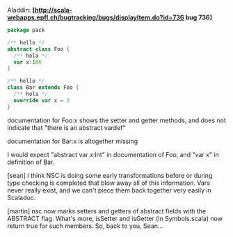 Aladdin: **[http://scala-webapps.epfl.ch/bugtracking/bugs/displayItem.do?id=736 bug 736]**

```scala
package pack

/** hello */
abstract class Foo {
  /** hola */
  var x:Int
}

/** hello */
class Bar extends Foo {
  /** hola */
  override var x = 3
}
```

documentation for Foo:x shows the setter and getter methods, and does not indicate that "there is an abstract vardef"

documentation for Bar:x is altogether missing

I would expect "abstract var x:Int" in documentation of Foo, and "var x" in definition of Bar.

[sean] I think NSC is doing some early transformations before or during type checking is completed that blow away all of this information. Vars never really exist, and we can't piece them back together very easily in Scaladoc.

[martin] nsc now marks setters and getters of abstract fields with the ABSTRACT flag. What's more, isSetter and isGetter (in Symbols.scala) now return true for such members. So, back to you, Sean...
